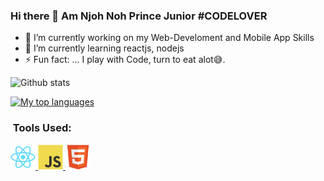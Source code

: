 ### Hi there 👋 Am Njoh Noh Prince Junior #CODELOVER


- 🔭 I’m currently working on my Web-Develoment and Mobile App Skills
- 🌱 I’m currently learning reactjs, nodejs
- ⚡ Fun fact: ... I play with Code, turn to eat alot😅.

![Github stats](https://github-readme-stats.vercel.app/api?username=NjohPrince&theme=vue&show_icons=true&count_private=true)

[![My top languages](https://github-readme-stats.vercel.app/api/top-langs/?username=NjohPrince&layout=compact&hide=html,css&theme=dark)](https://github.com/NjohPrince/github-readme-stats)

<h3 align="left">&nbsp;Tools Used:</h3>
<p align="left">
   <a href="https://reactjs.org/" target="_blank">
    <img
      src="https://raw.githubusercontent.com/devicons/devicon/master/icons/react/react-original.svg"
      alt="reactnative"
      width="40"
      height="40"
    />
  </a>

  <a href="https://developer.mozilla.org/en-US/docs/Web/JavaScript" target="_blank">
    <img
      src="https://raw.githubusercontent.com/devicons/devicon/master/icons/javascript/javascript-original.svg"
      alt="javascript"
      width="40"
      height="40"
    />
  </a>
  <a href="https://www.w3.org/html/" target="_blank">
    <img
      src="https://raw.githubusercontent.com/devicons/devicon/master/icons/html5/html5-original.svg"
      alt="html5"
      width="40"
      height="40"
    />
  </a>
</p>
